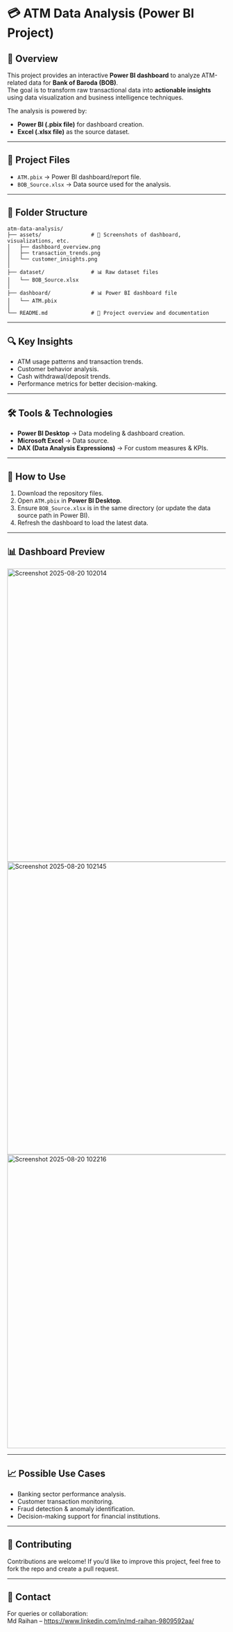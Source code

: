# 💳 ATM Data Analysis (Power BI Project)

## 📌 Overview
This project provides an interactive **Power BI dashboard** to analyze ATM-related data for **Bank of Baroda (BOB)**.  
The goal is to transform raw transactional data into **actionable insights** using data visualization and business intelligence techniques.  

The analysis is powered by:  
- **Power BI (.pbix file)** for dashboard creation.  
- **Excel (.xlsx file)** as the source dataset.  

---

## 📂 Project Files
- `ATM.pbix` → Power BI dashboard/report file.  
- `BOB_Source.xlsx` → Data source used for the analysis.  

---
## 📂 Folder Structure

```
atm-data-analysis/
├── assets/                # 📸 Screenshots of dashboard, visualizations, etc.
│   ├── dashboard_overview.png
│   ├── transaction_trends.png
│   └── customer_insights.png
│
├── dataset/               # 📊 Raw dataset files
│   └── BOB_Source.xlsx
│
├── dashboard/             # 📊 Power BI dashboard file
│   └── ATM.pbix
│
└── README.md              # 📘 Project overview and documentation

```


---

## 🔍 Key Insights
- ATM usage patterns and transaction trends.  
- Customer behavior analysis.  
- Cash withdrawal/deposit trends.  
- Performance metrics for better decision-making.  

---

## 🛠️ Tools & Technologies
- **Power BI Desktop** → Data modeling & dashboard creation.  
- **Microsoft Excel** → Data source.  
- **DAX (Data Analysis Expressions)** → For custom measures & KPIs.  

---

## 🚀 How to Use
1. Download the repository files.  
2. Open `ATM.pbix` in **Power BI Desktop**.  
3. Ensure `BOB_Source.xlsx` is in the same directory (or update the data source path in Power BI).  
4. Refresh the dashboard to load the latest data.  

---

## 📊 Dashboard Preview
<img width="1209" height="675" alt="Screenshot 2025-08-20 102014" src="https://github.com/user-attachments/assets/46c8ffa8-6fb4-4a79-9d72-17bfff06d8ee" />
<img width="1207" height="674" alt="Screenshot 2025-08-20 102145" src="https://github.com/user-attachments/assets/5322b0f8-9ec6-4bc6-9f88-a1c2c7271554" />
<img width="1207" height="676" alt="Screenshot 2025-08-20 102216" src="https://github.com/user-attachments/assets/fd528c8c-717e-4cb8-b0c3-a716206a9bea" />

---

## 📈 Possible Use Cases
- Banking sector performance analysis.  
- Customer transaction monitoring.  
- Fraud detection & anomaly identification.  
- Decision-making support for financial institutions.  

---

## 🤝 Contributing
Contributions are welcome! If you’d like to improve this project, feel free to fork the repo and create a pull request.  

---

## 📧 Contact
For queries or collaboration:  
Md Raihan – https://www.linkedin.com/in/md-raihan-9809592aa/
